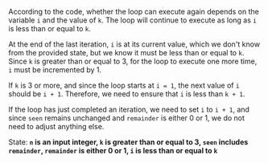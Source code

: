 According to the code, whether the loop can execute again depends on the variable `i` and the value of `k`. The loop will continue to execute as long as `i` is less than or equal to `k`. 

At the end of the last iteration, `i` is at its current value, which we don't know from the provided state, but we know it must be less than or equal to `k`. Since `k` is greater than or equal to 3, for the loop to execute one more time, `i` must be incremented by 1. 

If `k` is 3 or more, and since the loop starts at `i = 1`, the next value of `i` should be `i + 1`. Therefore, we need to ensure that `i` is less than `k + 1`. 

If the loop has just completed an iteration, we need to set `i` to `i + 1`, and since `seen` remains unchanged and `remainder` is either 0 or 1, we do not need to adjust anything else.

State: **`n` is an input integer, `k` is greater than or equal to 3, `seen` includes `remainder`, `remainder` is either 0 or 1, `i` is less than or equal to `k`**